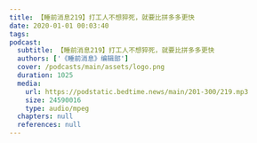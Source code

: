 ```yaml
---
title: 【睡前消息219】打工人不想猝死，就要比拼多多更快
date: 2020-01-01 00:03:40
tags:
podcast:
  subtitle: 【睡前消息219】打工人不想猝死，就要比拼多多更快
  authors: ['《睡前消息》编辑部']
  cover: /podcasts/main/assets/logo.png
  duration: 1025
  media:
    url: https://podstatic.bedtime.news/main/201-300/219.mp3
    size: 24590016
    type: audio/mpeg
  chapters: null
  references: null
---
```

